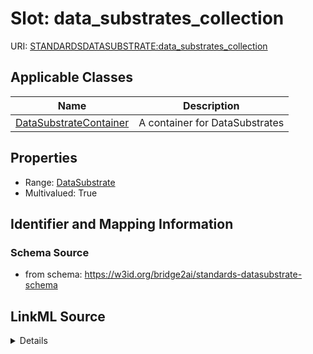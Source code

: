 # Slot: data_substrates_collection

URI: [STANDARDSDATASUBSTRATE:data_substrates_collection](https://w3id.org/bridge2ai/standards-datasubstrate-schema/data_substrates_collection)



<!-- no inheritance hierarchy -->




## Applicable Classes

| Name | Description |
| --- | --- |
[DataSubstrateContainer](DataSubstrateContainer.md) | A container for DataSubstrates






## Properties

* Range: [DataSubstrate](DataSubstrate.md)
* Multivalued: True








## Identifier and Mapping Information







### Schema Source


* from schema: https://w3id.org/bridge2ai/standards-datasubstrate-schema




## LinkML Source

<details>
```yaml
name: data_substrates_collection
from_schema: https://w3id.org/bridge2ai/standards-datasubstrate-schema
rank: 1000
multivalued: true
alias: data_substrates_collection
domain_of:
- DataSubstrateContainer
range: DataSubstrate
inlined: true
inlined_as_list: true

```
</details>